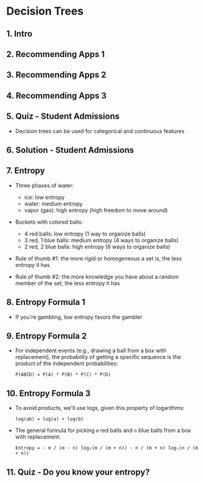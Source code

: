 # Decision Trees

## 1. Intro

## 2. Recommending Apps 1

## 3. Recommending Apps 2

## 4. Recommending Apps 3

## 5. Quiz - Student Admissions

* Decision trees can be used for categorical and continuous features

## 6. Solution - Student Admissions

## 7. Entropy

* Three phases of water:
    - ice: low entropy
    - water: medium entropy
    - vapor (gas): high entropy (high freedom to move around)

* Buckets with colored balls:
    - 4 red balls: low entropy (1 way to organize balls)
    - 3 red, 1 blue balls: medium entropy (4 ways to organize balls)
    - 2 red, 2 blue balls: high entropy (6 ways to organize balls)

* Rule of thumb #1: the more rigid or homogeneous a set is, the less entropy it has

* Rule of thumb #2: the more knowledge you have about a random member of the set, the less entropy it has

## 8. Entropy Formula 1

* If you're gambling, low entropy favors the gambler

## 9. Entropy Formula 2

* For independent events (e.g., drawing a ball from a box with replacement), the probability of getting a specific sequence is the product of the independent probabilities:
    ```
    P(ABCD) = P(A) * P(B) * P(C) * P(D)
    ```

## 10. Entropy Formula 3

* To avoid products, we'll use logs, given this property of logarithms:
    ```
    log(ab) = log(a) + log(b)
    ```
* The general formula for picking `m` red balls and `n` blue balls from a box with replacement:
    ```
    Entropy = - m / (m - n) log₂(m / (m + n)) - n / (m + n) log₂(n / (m + n))
    ```

## 11. Quiz - Do you know your entropy?
